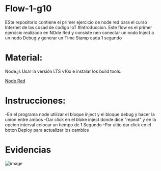 # Flow-1-g10
ESte repositorio contiene el primer ejercicio de node red para el curso Internet de las cosad de codigo IoT 
#Introduccion. Este flow es el primer ejercicio realizado en NOde Red y consiste nen conectar un nodo Inject a un nodo Debug y generar un Time Stamp cada 1 segundo 
# Material: 
Node.js Usar la versión LTS v16x e instalar los build tools.

[Node Red](https://nodered.org/docs/getting-started/local)

# Instrucciones:
-En el programa node utilizar el bloque inject y el bloque debug y hacer la union entre ambos
-Dar click en el bloke inject donde dice "repeat" y en la opcion interval colocar un tiempo de 1 Segundo
-Por ultio dar click en el boton Deploy para actualizar los cambios


# Evidencias
![image](https://user-images.githubusercontent.com/111294967/187221612-e63d1e91-b941-4372-9f4a-933588900b63.png)

